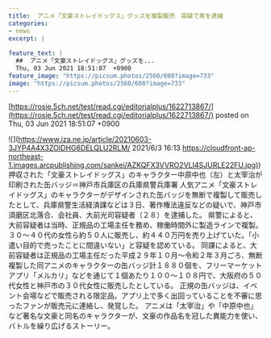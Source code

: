 ```yaml
---
title:  アニメ「文豪ストレイドッグス」グッズを複製販売　容疑で男を逮捕  
categories:
- news
excerpt: |
  
feature_text: |
  ##  アニメ「文豪ストレイドッグス」グッズを...
  Thu, 03 Jun 2021 18:51:07  +0900
feature_image: "https://picsum.photos/2560/600?image=733"
image: "https://picsum.photos/2560/600?image=733"
---
```


[https://rosie.5ch.net/test/read.cgi/editorialplus/1622713867/](https://rosie.5ch.net/test/read.cgi/editorialplus/1622713867/)
posted on Thu, 03 Jun 2021 18:51:07  +0900

<!--more-->

![](https://www.iza.ne.jp/article/20210603-3JYP4A4X3ZOIDHG6DELQLU2RLM/ 2021/6/3 16:13 [https://cloudfront-ap-northeast-1.images.arcpublishing.com/sankei/AZKQFX3VVRO2VLI4SJURLE22FU.jpg)](https://cloudfront-ap-northeast-1.images.arcpublishing.com/sankei/AZKQFX3VVRO2VLI4SJURLE22FU.jpg)) 押収された「文豪ストレイドッグス」のキャラクター中原中也（左）と太宰治が印刷された缶バッジ＝神戸市兵庫区の兵庫県警兵庫署 人気アニメ「文豪ストレイドッグス」のキャラクターがデザインされた缶バッジを無断で複製して販売したとして、兵庫県警生活経済課などは３日、著作権法違反などの疑いで、神戸市須磨区北落合、会社員、大前光司容疑者（２８）を逮捕した。 県警によると、大前容疑者は当時、正規品の工場主任を務め、稼働時間外に製造ラインで複製。３０〜４０代の女性ら約５０人に販売し、約４４０万円を売り上げていた。「小遣い目的で売ったことに間違いない」と容疑を認めている。 同課によると、大前容疑者は正規品の工場主任だった平成２９年１０月〜令和２年３月ごろ、無断複製した同アニメのキャラクターの缶バッジ計１８８０個を、フリーマーケットアプリ「メルカリ」などを通じて１個あたり１００〜１０８円で、大阪府の５０代女性と神戸市の３０代女性に販売したとしている。 正規の缶バッジは、イベント会場などで販売される限定品。アプリ上で多く出回っていることを不審に思ったファンが販売元に連絡し、発覚した。 アニメは「太宰治」や「中原中也」など著名な文豪と同名のキャラクターが、文豪の作品名を冠した異能力を使い、バトルを繰り広げるストーリー。
